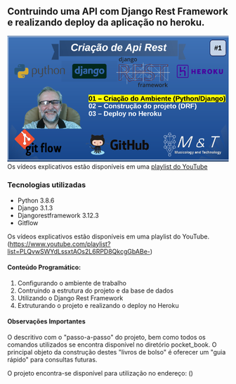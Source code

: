 ## Contruindo uma API com Django Rest Framework e realizando deploy da aplicação no heroku.

![](./assets/images/capa_01.png)
Os vídeos explicativos estão disponíveis em uma [playlist do YouTube](https://www.youtube.com/playlist?list=PLQvwSWYdLssxtAOs2L6RPD8QkcgGbABe-)

### Tecnologias utilizadas
* Python 3.8.6
* Django 3.1.3
* Djangorestframework 3.12.3
* Gitflow

Os vídeos explicativos estão disponíveis em uma playlist do YouTube. (https://www.youtube.com/playlist?list=PLQvwSWYdLssxtAOs2L6RPD8QkcgGbABe-)

#### Conteúdo Programático:
1. Configurando o ambiente de trabalho
2. Contruindo a estrutura do projeto e da base de dados
3. Utilizando o Django Rest Framework
4. Extruturando o projeto e realizando o deploy no Heroku

#### Observações Importantes
O descritivo com o "passo-a-passo" do projeto, bem como todos os comandos utilizados se encontra disponível no diretório pocket_book. O principal objeto da construção destes "livros de bolso" é oferecer um "guia rápido" para consultas futuras.

O projeto encontra-se disponível para utilização no endereço:
()